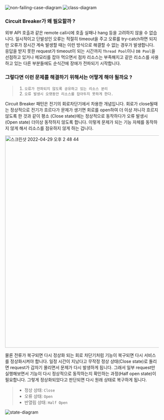 ![non-failing-case-diagram](https://user-images.githubusercontent.com/77400522/165881641-da261597-ad8c-4891-8d47-5295acd1558c.png)
![class-diagram](https://user-images.githubusercontent.com/77400522/165881644-5f992718-ef48-4a36-b6dc-6ba4a4a5e271.png)

### Circuit Breaker가 왜 필요할까 ?

외부 API 호출과 같은 remote call시에 호출 실패나 hang 등을 고려하지 않을 수 없습니다. 일시적이고 단발성인 오류는 적절히 timeout을 주고 오류를 try-catch하면 되지만 오류가 장시간 계속 발생할 때는 이런 방식으로 해결할 수 없는 경우가 발생합니다. 응답을 받지 못한 request가 timeout이 되는 시간까지 `Thread Pool`이나 `DB Pool`을 선점하고 있거나 메모리를 잡아 먹으면서 점차 리소스는 부족해지고 같은 리소스를 사용하고 있는 다른 부분들에도 순식간에 장애가 전파되기 시작합니다.

### 그렇다면 이런 문제를 해결하기 위해서는 어떻게 해야 될까요 ?

> 1. `오류가 전파되지 않도록 공유하고 있는 리소스 분리`
> 2. `오류 발생시 오랫동안 리소스를 잡아두지 못하게 한다.`

Circuit Breaker 패턴은 전기의 회로차단기에서 차용한 개념입니다. 회로가 close될때는 정상적으로 전기가 흐르다가 문제가 생기면 회로를 open하여 더 이상 저니각 흐르지 않도록 한 것과 같이 평소 (Close state)에는 정상적으로 동작하다가 오류 발생시 (Open state) 더이상 동작하지 않도록 합니다. 이렇게 문제가 되는 기능 자체를 동작하지 않게 해서 리소스를 점유하지 않게 하는 겁니다.

<img width="693" alt="스크린샷 2022-04-29 오후 2 48 44" src="https://user-images.githubusercontent.com/77400522/165890918-c6db3612-4410-4a03-94fd-bac795478b10.png">

물론 전류가 복구되면 다시 정상화 되는 회로 차단기처럼 기능이 복구되면 다시 서비스를 정상화시켜야 합니다. 일정 시간이 지났다고 무작정 정상 상태(Close state)로 돌리면 request가 갑자기 몰리면서 문제가 다시 발생하게 됩니다. 그래서 일부 request만 실행해보면서 기능이 다시 정상적으로 동작하는지 확인하는 과정(Half open state)이 필요합니다. 그렇게 정상화되었다고 판단되면 다시 원래 상태로 복구하게 됩니다.

> - 정상 상태: `Close`
> - 오류 상태: `Open`
> - 반열림 상태: `Half Open`

![state-diagram](https://user-images.githubusercontent.com/77400522/165881638-41f8f358-24a7-4d01-93ff-22a1b68cfe3d.png)
